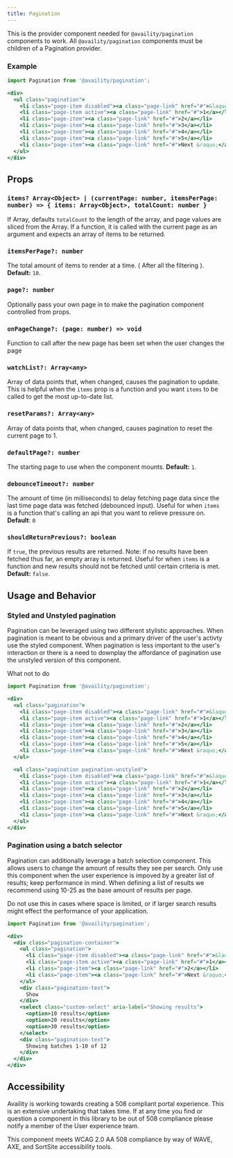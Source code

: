 ```yaml
---
title: Pagination
---
```


This is the provider component needed for `@availity/pagination` components to work. All `@availity/pagination` components must be children of a Pagination provider.

### Example

```jsx live=true viewCode=true
import Pagination from '@availity/pagination';

<div>
  <ul class="pagination">
    <li class="page-item disabled"><a class="page-link" href="#">&laquo; Prev</a></li>
    <li class="page-item active"><a class="page-link" href="#">1</a></li>
    <li class="page-item"><a class="page-link" href="#">2</a></li>
    <li class="page-item"><a class="page-link" href="#">3</a></li>
    <li class="page-item"><a class="page-link" href="#">4</a></li>
    <li class="page-item"><a class="page-link" href="#">5</a></li>
    <li class="page-item"><a class="page-link" href="#">Next &raquo;</a></li>
  </ul>
</div>
```

## Props

### `items? Array<Object> | (currentPage: number, itemsPerPage: number) => { items: Array<Object>, totalCount: number }`

If Array, defaults `totalCount` to the length of the array, and page values are sliced from the Array. If a function, it is called with the current page as an argument and expects an array of items to be returned.

### `itemsPerPage?: number`

The total amount of items to render at a time. ( After all the filtering ). **Default:** `10`.

### `page?: number`

Optionally pass your own page in to make the pagination component controlled from props.

### `onPageChange?: (page: number) => void`

Function to call after the new page has been set when the user changes the page

### `watchList?: Array<any>`

Array of data points that, when changed, causes the pagination to update. This is helpful when the `items` prop is a function and you want `items` to be called to get the most up-to-date list.

### `resetParams?: Array<any>`

Array of data points that, when changed, causes pagination to reset the current page to 1.

### `defaultPage?: number`

The starting page to use when the component mounts. **Default:** `1`.

### `debounceTimeout?: number`

The amount of time (in milliseconds) to delay fetching page data since the last time page data was fetched (debounced input). Useful for when `items` is a function that's calling an api that you want to relieve pressure on. **Default**: `0`

### `shouldReturnPrevious?: boolean`

If `true`, the previous results are returned. Note: if no results have been fetched thus far, an empty array is returned. Useful for when `items` is a function and new results should not be fetched until certain criteria is met. **Default:** `false`.


## Usage and Behavior

### Styled and Unstyled pagination

Pagination can be leveraged using two different stylistic approaches. When pagination is meant to be obvious and a primary driver of the user's activty use the styled component. When pagination is less important to the user's interaction or there is a need to downplay the affordance of pagination use the unstyled version of this component.

<div class="disclaimer">
 What not to do
</div>

```jsx live=true viewCode=false
import Pagination from '@availity/pagination';

<div>
  <ul class="pagination">
    <li class="page-item disabled"><a class="page-link" href="#">&laquo; Prev</a></li>
    <li class="page-item active"><a class="page-link" href="#">1</a></li>
    <li class="page-item"><a class="page-link" href="#">2</a></li>
    <li class="page-item"><a class="page-link" href="#">3</a></li>
    <li class="page-item"><a class="page-link" href="#">4</a></li>
    <li class="page-item"><a class="page-link" href="#">5</a></li>
    <li class="page-item"><a class="page-link" href="#">Next &raquo;</a></li>
  </ul>

  <ul class="pagination pagination-unstyled">
    <li class="page-item disabled"><a class="page-link" href="#">&laquo; Prev</a></li>
    <li class="page-item active"><a class="page-link" href="#">1</a></li>
    <li class="page-item"><a class="page-link" href="#">2</a></li>
    <li class="page-item"><a class="page-link" href="#">3</a></li>
    <li class="page-item"><a class="page-link" href="#">4</a></li>
    <li class="page-item"><a class="page-link" href="#">5</a></li>
    <li class="page-item"><a class="page-link" href="#">Next &raquo;</a></li>
  </ul>
</div>
```

### Pagination using a batch selector

Pagination can additionally leverage a batch selection component. This allows users to change the amount of results they see per search. Only use this component when the user experience is impoved by a greater list of results; keep performance in mind. When defining a list of results we recommend using 10-25 as the base amount of results per page. 

<div class="disclaimer">
 Do not use this in cases where space is limited, or if larger search results might effect the performance of your application. 
</div>

```jsx live=true viewCode=false
import Pagination from '@availity/pagination';

<div>
  <div class="pagination-container">
    <ul class="pagination">
      <li class="page-item disabled"><a class="page-link" href="#">&laquo; Prev</a></li>
      <li class="page-item active"><a class="page-link" href="#">1</a></li>
      <li class="page-item"><a class="page-link" href="#">2</a></li>
      <li class="page-item"><a class="page-link" href="#">Next &raquo;</a></li>
    </ul>
    <div class="pagination-text">
      Show
    </div>
    <select class="custom-select" aria-label="Showing results">
      <option>10 results</option>
      <option>20 results</option>
      <option>30 results</option>
    </select>
    <div class="pagination-text">
      Showing batches 1-10 of 12
    </div>
  </div>
</div>
```


##  Accessibility

Availity is working towards creating a 508 compliant portal experience. This is an extensive undertaking that takes time. 
If at any time you find or question a component in this library to be out of 508 compliance please notify a member of the
User experience team.

<div class="disclaimer">
  This component meets WCAG 2.0 AA 508 compliance by way of WAVE, AXE, and SortSite accessibility tools.
</div>